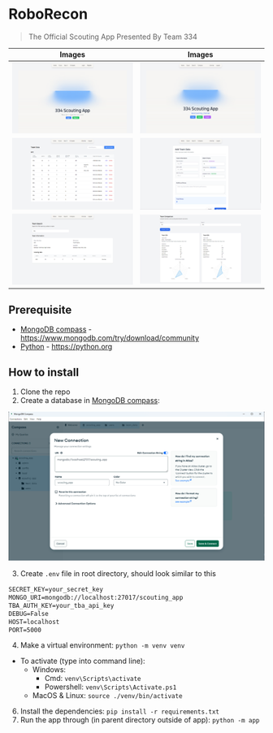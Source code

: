 # RoboRecon
> The Official Scouting App Presented By Team 334

| Images | Images |
| ---- | ----- |
| ![Home unlogined](./assets/home.png) | ![Home logined](./assets/home-2.png) |
| ![Scout](./assets/scout.png) | ![Add data](./assets/scout-2.png) |
| ![Search](./assets/search.png) | ![Compare](./assets/compare.png) |

## Prerequisite
- [MongoDB compass](https://www.mongodb.com/try/download/community) - https://www.mongodb.com/try/download/community
- [Python](https://python.org) - https://python.org



## How to install
1. Clone the repo
2. Create a database in [MongoDB compass](https://www.mongodb.com/try/download/community):

![MongoDB Compass](./assets/mongodb.png)

3. Create `.env` file in root directory, should look similar to this
```
SECRET_KEY=your_secret_key
MONGO_URI=mongodb://localhost:27017/scouting_app
TBA_AUTH_KEY=your_tba_api_key
DEBUG=False
HOST=localhost
PORT=5000
```
4. Make a virtual environment: `python -m venv venv`
  - To activate (type into command line):
    - Windows:
      - Cmd: `venv\Scripts\activate`
      - Powershell: `venv\Scripts\Activate.ps1`
    - MacOS & Linux: `source ./venv/bin/activate`
6. Install the dependencies: `pip install -r requirements.txt`
7. Run the app through (in parent directory outside of app): `python -m app`
